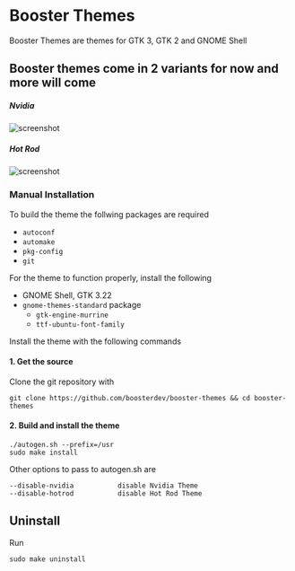 # Booster Themes

Booster Themes are themes for GTK 3, GTK 2 and GNOME Shell

## Booster themes come in 2 variants for now and more will come

##### Nvidia

![screenshot](http://i.imgur.com/mRYufq2.png)

##### Hot Rod

![screenshot](http://i.imgur.com/3ouMgrM.png)

### Manual Installation

To build the theme the follwing packages are required 
* `autoconf`
* `automake`
* `pkg-config`
* `git`

For the theme to function properly, install the following
* GNOME Shell, GTK 3.22
* `gnome-themes-standard` package
  * `gtk-engine-murrine`
  * `ttf-ubuntu-font-family`

Install the theme with the following commands

#### 1. Get the source

Clone the git repository with

    git clone https://github.com/boosterdev/booster-themes && cd booster-themes

#### 2. Build and install the theme

    ./autogen.sh --prefix=/usr
    sudo make install

Other options to pass to autogen.sh are

    --disable-nvidia           disable Nvidia Theme
    --disable-hotrod           disable Hot Rod Theme

## Uninstall

Run

    sudo make uninstall
